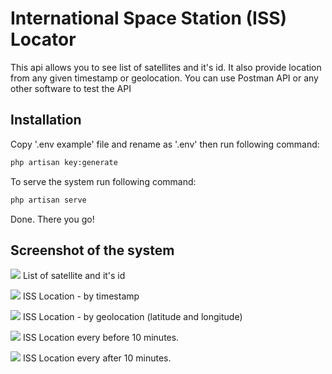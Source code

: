 # International Space Station (ISS) Locator

This api allows you  to see list of satellites and it's id. It also provide location from any given timestamp or geolocation. You can use Postman API or any other software to test the API

## Installation

Copy '.env example' file and rename as '.env' then run following command:
```bash
php artisan key:generate
```

To serve the system run following command:
```bash
php artisan serve
```

Done. There you go!

## Screenshot of the system
![](https://api.zvhir.com/public/screenshot/1.png)
List of satellite and it's id

![](https://api.zvhir.com/public/screenshot/2.png)
ISS Location - by timestamp

![](https://api.zvhir.com/public/screenshot/3.png)
ISS Location - by geolocation (latitude and longitude)

![](https://api.zvhir.com/public/screenshot/4.png)
ISS Location every before 10 minutes.

![](https://api.zvhir.com/public/screenshot/5.png)
ISS Location every after 10 minutes.
